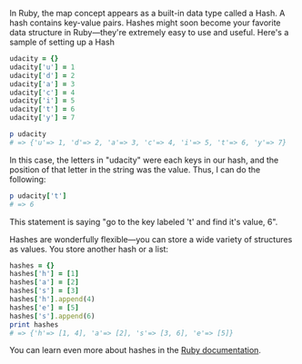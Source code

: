 In Ruby, the map concept appears as a built-in data type called a Hash. A hash contains key-value pairs. Hashes might soon become your favorite data structure in Ruby—they're extremely easy to use and useful. Here's a sample of setting up a Hash

```ruby
udacity = {}
udacity['u'] = 1
udacity['d'] = 2
udacity['a'] = 3
udacity['c'] = 4
udacity['i'] = 5
udacity['t'] = 6
udacity['y'] = 7

p udacity
# => {'u'=> 1, 'd'=> 2, 'a'=> 3, 'c'=> 4, 'i'=> 5, 't'=> 6, 'y'=> 7}
```

In this case, the letters in "udacity" were each keys in our hash, and the position of that letter in the string was the value. Thus, I can do the following:

```ruby
p udacity['t']
# => 6
```

This statement is saying "go to the key labeled 't' and find it's value, 6".

Hashes are wonderfully flexible—you can store a wide variety of structures as values. You store another hash or a list:

```ruby
hashes = {}
hashes['h'] = [1]
hashes['a'] = [2]
hashes['s'] = [3]
hashes['h'].append(4)
hashes['e'] = [5]
hashes['s'].append(6)
print hashes
# => {'h'=> [1, 4], 'a'=> [2], 's'=> [3, 6], 'e'=> [5]}
```

You can learn even more about hashes in the [Ruby documentation](https://ruby-doc.org/core-2.2.3/Hash.html).
